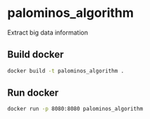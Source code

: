 # palominos_algorithm
Extract big data information

## Build docker
```bash
docker build -t palominos_algorithm .
```
## Run docker
```bash
docker run -p 8080:8080 palominos_algorithm
```